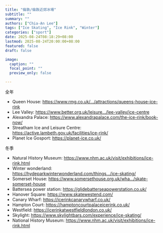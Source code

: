 ```yaml
---
title: "倫敦/倫敦近郊冰場"
subtitle: ""
summary: ""
authors: ["Chia-An Lee"]
tags: ["Ice Skating", "Ice Rink", "Winter"]
categories: ["sport"]
date: 2025-08-24T08:18:29+08:00
lastmod: 2025-08-24T20:00:00+08:00
featured: false
draft: false

image:
  caption: ""
  focal_point: ""
  preview_only: false

---
```


全年
* Queen House: https://www.rmg.co.uk/.../attractions/queens-house-ice-rink
* Lee Valley: https://www.better.org.uk/leisure.../lee-valley/ice-centre
* Alexandra Palace: https://www.alexandrapalace.com/the-ice-rink/book-now/
* Streatham Ice and Leisure Centre: https://active.lambeth.gov.uk/facilities/ice-rink/
* Planet Ice Gosport: https://planet-ice.co.uk/

冬季
* Natural History Museum: https://www.nhm.ac.uk/visit/exhibitions/ice-rink.html
* Winter wonderland: https://hydeparkwinterwonderland.com/things.../ice-skating/
* Somerset House: https://www.somersethouse.org.uk/wha.../skate-somerset-house
* Battersea power station: https://glidebatterseapowerstation.co.uk/
* Hanover Square: https://www.skatewestend.com/
* Canary Wharf: https://icerinkcanarywharf.co.uk/
* Hampton Court: https://hamptoncourtpalaceicerink.co.uk/
* Westfield: https://icerinkatwestfieldlondon.co.uk/
* Skylight: https://www.skylightbars.com/experience/ice-skating/
* National History Museum: https://www.nhm.ac.uk/visit/exhibitions/ice-rink.html
